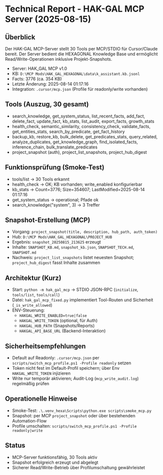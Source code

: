 # Technical Report - HAK-GAL MCP Server (2025-08-15)

## Überblick
Der HAK-GAL MCP-Server stellt 30 Tools per MCP/STDIO für Cursor/Claude bereit. Der Server bedient die HEXAGONAL Knowledge Base und ermöglicht Read/Write-Operationen inklusive Projekt-Snapshots.

- Server: HAK_GAL MCP v1.0
- KB: `D:\MCP Mods\HAK_GAL_HEXAGONAL\data\k_assistant.kb.jsonl`
- Facts: 3776 (ca. 354 KB)
- Letzte Änderung: 2025-08-14 01:17:16
- Integration: `.cursor/mcp.json` (Profile für readonly/write vorhanden)

## Tools (Auszug, 30 gesamt)
- search_knowledge, get_system_status, list_recent_facts, add_fact, delete_fact, update_fact, kb_stats, list_audit, export_facts, growth_stats
- health_check, semantic_similarity, consistency_check, validate_facts, get_entities_stats, search_by_predicate, get_fact_history
- backup_kb, restore_kb, bulk_delete, get_predicates_stats, query_related, analyze_duplicates, get_knowledge_graph, find_isolated_facts, inference_chain, bulk_translate_predicates
- project_snapshot (auth), project_list_snapshots, project_hub_digest

## Funktionsprüfung (Smoke-Test)
- tools/list -> 30 Tools erkannt
- health_check -> OK; KB vorhanden; write_enabled konfigurierbar
- kb_stats -> Count=3776; Size=354607; LastModified=2025-08-14 01:17:16
- get_system_status -> operational; Pfade ok
- search_knowledge("system", 3) -> 3 Treffer

## Snapshot-Erstellung (MCP)
- Vorgang: `project_snapshot(title, description, hub_path, auth_token)`
- Hub: `D:\MCP Mods\HAK_GAL_HEXAGONAL\PROJECT_HUB`
- Ergebnis: `snapshot_20250815_213625` erzeugt
- Inhalte: `SNAPSHOT_KB.md`, `snapshot_kb.json`, `SNAPSHOT_TECH.md`, `SNAPSHOT.md`
- Nachweis: `project_list_snapshots` listet neuesten Snapshot; `project_hub_digest` fasst Inhalte zusammen

## Architektur (Kurz)
- Start: `python -m hak_gal_mcp` -> STDIO JSON-RPC (`initialize`, `tools/list`, `tools/call`)
- Datei: `hak_gal_mcp_fixed.py` implementiert Tool-Routen und Sicherheit (`_is_write_allowed`)
- ENV-Steuerung:
  - `HAKGAL_WRITE_ENABLED=true|false`
  - `HAKGAL_WRITE_TOKEN` (optional, für Auth)
  - `HAKGAL_HUB_PATH` (Snapshots/Reports)
  - `HAKGAL_API_BASE_URL` (Backend-Interaktion)

## Sicherheitsempfehlungen
- Default auf Readonly: `.cursor/mcp.json` per `scripts/switch_mcp_profile.ps1 -Profile readonly` setzen
- Token nicht fest im Default-Profil speichern; über Env `HAKGAL_WRITE_TOKEN` injizieren
- Write nur temporär aktivieren; Audit-Log (`mcp_write_audit.log`) regelmäßig prüfen

## Operationelle Hinweise
- Smoke-Test: `.\.venv_hexa\Scripts\python.exe scripts\smoke_mcp.py`
- Snapshot: per MCP `project_snapshot` oder über bestehenden Automation-Flow
- Profile umschalten: `scripts/switch_mcp_profile.ps1 -Profile readonly|write`

## Status
- MCP-Server funktionsfähig, 30 Tools aktiv
- Snapshot erfolgreich erzeugt und abgelegt
- Sicherer Read/Write-Betrieb über Profilumschaltung gewährleistet
